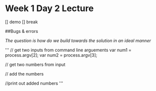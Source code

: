 # Week 1 Day 2 Lecture
[] demo
[] break

##Bugs & errors

*The question is how do we build towards the solution in an ideal manner*

'''
// get two inputs from command line arguements
  var num1 = process.argv[2];
  var num2 = process.argv[3];
  
// get two numbers from input

// add the numbers

//print out added numbers
'''
